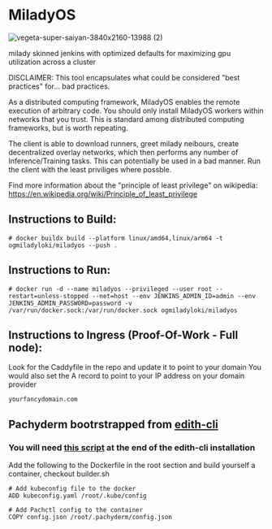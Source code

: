 # MiladyOS

![vegeta-super-saiyan-3840x2160-13988 (2)](https://github.com/theycallmeloki/MiladyOS/assets/3431687/8feffecb-cdaa-4c1d-b0ba-1155a28057b1)


milady skinned jenkins with optimized defaults for maximizing gpu utilization across a cluster

DISCLAIMER: This tool encapsulates what could be considered "best practices" for... bad practices.

As a distributed computing framework, MiladyOS enables the remote execution of arbitrary code. You should only install MiladyOS workers within networks that you trust. This is standard among distributed computing frameworks, but is worth repeating.

The client is able to download runners, greet milady neibours, create decentralized overlay networks, which then performs any number of Inference/Training tasks. This can potentially be used in a bad manner. Run the client with the least priviliges where possble. 

Find more information about the "principle of least privilege" on wikipedia: https://en.wikipedia.org/wiki/Principle_of_least_privilege


## Instructions to Build:

```
# docker buildx build --platform linux/amd64,linux/arm64 -t ogmiladyloki/miladyos --push .
```


## Instructions to Run: 
```
# docker run -d --name miladyos --privileged --user root --restart=unless-stopped --net=host --env JENKINS_ADMIN_ID=admin --env JENKINS_ADMIN_PASSWORD=password -v /var/run/docker.sock:/var/run/docker.sock ogmiladyloki/miladyos
```

## Instructions to Ingress (Proof-Of-Work - Full node): 

Look for the Caddyfile in the repo and update it to point to your domain
You would also set the A record to point to your IP address on your domain provider

```
yourfancydomain.com
```

## Pachyderm bootrstrapped from [edith-cli](https://github.com/theycallmeloki/edith-cli)

### You will need [this script](https://gist.github.com/theycallmeloki/aa4df404c3df85c31dac91216e22f678) at the end of the edith-cli installation

Add the following to the Dockerfile in the root section and build yourself a container, checkout builder.sh

```
# Add kubeconfig file to the docker
ADD kubeconfig.yaml /root/.kube/config

# Add Pachctl config to the container
COPY config.json /root/.pachyderm/config.json
```
